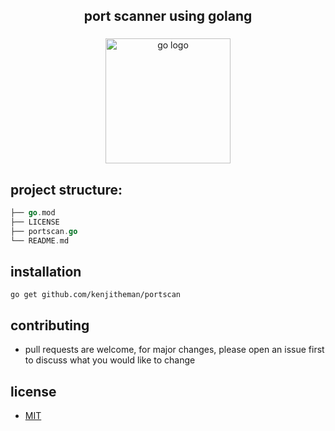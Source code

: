 <h2 align="center">port scanner using golang</h2>

###

<div align="center">
  <img src="https://cdn.jsdelivr.net/gh/devicons/devicon/icons/go/go-original.svg" height="200" alt="go logo"  />
</div>

###

## project structure:

```go
├── go.mod
├── LICENSE
├── portscan.go
└── README.md
```

## installation

```shell
go get github.com/kenjitheman/portscan
```

## contributing

- pull requests are welcome, for major changes, please open an issue first to
  discuss what you would like to change

## license

- [MIT](https://choosealicense.com/licenses/mit/)
